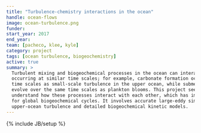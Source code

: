 ```yaml
---
title: "Turbulence-chemistry interactions in the ocean"
handle: ocean-flows
image: ocean-turbulence.png
funder:
start_year: 2017
end_year:
team: [pacheco, klee, kyle]
category: project
tags: [ocean turbulence, biogeochemistry]
active: true
summary: >
  Turbulent mixing and biogeochemical processes in the ocean can interact when
  occurring at similar time scales; for example, carbonate formation occurs at similar
  time scales as small-scale turbulence in the upper ocean, while submesoscale eddies
  evolve over the same time scales as plankton blooms. This project seeks to
  understand how these processes interact with each other, which has implications
  for global biogeochemical cycles. It involves accurate large-eddy simulations of
  upper-ocean turbulence and detailed biogeochemical kinetic models.
---
```

{% include JB/setup %}
